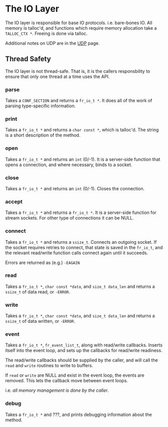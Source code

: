 # The IO Layer

The IO layer is responsible for base IO protocols.
i.e. bare-bones IO.  All memory is talloc'd, and functions which
require memory allocation take a `TALLOC_CTX *`.  Freeing is done via
talloc.

Additional notes on UDP are in the [UDP](udp) page.

## Thread Safety

The IO layer is not thread-safe.  That is, it is the callers
responsbility to ensure that only one thread at a time uses the API.

### parse

Takes a `CONF_SECTION` and returns a `fr_io_t *`.  It does all
of the work of parsing type-specific information.

### print

Takes a `fr_io_t *` and returns a `char const *`, which is
talloc'd.  The string is a short description of the method.

### open

Takes a `fr_io_t *` and returns an `int` (0/-1).  It is a
server-side function that opens a connection, and where necessary,
binds to a socket.

### close

Takes a `fr_io_t *` and returns an `int` (0/-1).  Closes the
connection.

### accept

Takes a `fr_io_t *` and returns a `fr_io_t *`.  It is a
server-side function for stream sockets.  For other type of
connections it can be NULL.

### connect

Takes a `fr_io_t *` and returns a `ssize_t`. Connects an
outgoing socket.  If the socket requires retries to connect, that
state is saved in the `fr_io_t`, and the relevant read/write
function calls connect again until it succeeds.

Errors are returned as (e.g.) `-EAGAIN`

### read

Takes a `fr_io_t *`, `char const *data`, and `size_t data_len`
and returns a `ssize_t` of data read, or `-ERROR`.

### write

Takes a `fr_io_t *`, `char const *data`, and `size_t data_len`
and returns a `ssize_t` of data written, or `-ERROR`.

### event

Takes a `fr_io_t *`, `fr_event_list_t`, along with read/write
callbacks.  Inserts itself into the event loop, and sets up the callbacks for read/write readiness.

The read/write callbacks should be supplied by the caller, and will
call the `read` and `write` routines to write to buffers.

If `read` or `write` are NULL and exist in the event loop, the events
are removed.  This lets the callback move between event loops.

i.e. *all memory management is done by the caller*.

### debug

Takes a `fr_io_t *` and ???, and prints debugging information about the method.

